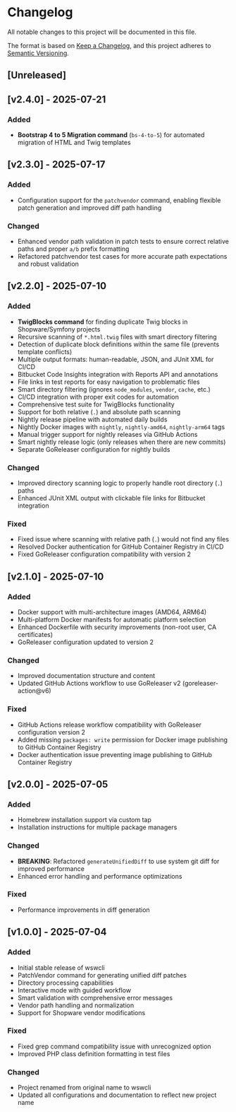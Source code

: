 # Changelog

All notable changes to this project will be documented in this file.

The format is based on [Keep a Changelog](https://keepachangelog.com/en/1.0.0/),
and this project adheres to [Semantic Versioning](https://semver.org/spec/v2.0.0.html).

## [Unreleased]

## [v2.4.0] - 2025-07-21

### Added
- **Bootstrap 4 to 5 Migration command** (`bs-4-to-5`) for automated migration of HTML and Twig templates

## [v2.3.0] - 2025-07-17

### Added
- Configuration support for the `patchvendor` command, enabling flexible patch generation and improved diff path handling

### Changed

- Enhanced vendor path validation in patch tests to ensure correct relative paths and proper `a/b` prefix formatting
- Refactored patchvendor test cases for more accurate path expectations and robust validation

## [v2.2.0] - 2025-07-10

### Added
- **TwigBlocks command** for finding duplicate Twig blocks in Shopware/Symfony projects
- Recursive scanning of `*.html.twig` files with smart directory filtering
- Detection of duplicate block definitions within the same file (prevents template conflicts)
- Multiple output formats: human-readable, JSON, and JUnit XML for CI/CD
- Bitbucket Code Insights integration with Reports API and annotations
- File links in test reports for easy navigation to problematic files
- Smart directory filtering (ignores `node_modules`, `vendor`, `cache`, etc.)
- CI/CD integration with proper exit codes for automation
- Comprehensive test suite for TwigBlocks functionality
- Support for both relative (`.`) and absolute path scanning
- Nightly release pipeline with automated daily builds
- Nightly Docker images with `nightly`, `nightly-amd64`, `nightly-arm64` tags
- Manual trigger support for nightly releases via GitHub Actions
- Smart nightly release logic (only releases when there are new commits)
- Separate GoReleaser configuration for nightly builds

### Changed
- Improved directory scanning logic to properly handle root directory (`.`) paths
- Enhanced JUnit XML output with clickable file links for Bitbucket integration

### Fixed
- Fixed issue where scanning with relative path (`.`) would not find any files
- Resolved Docker authentication for GitHub Container Registry in CI/CD
- Fixed GoReleaser configuration compatibility with version 2

## [v2.1.0] - 2025-07-10

### Added
- Docker support with multi-architecture images (AMD64, ARM64)
- Multi-platform Docker manifests for automatic platform selection
- Enhanced Dockerfile with security improvements (non-root user, CA certificates)
- GoReleaser configuration updated to version 2

### Changed
- Improved documentation structure and content
- Updated GitHub Actions workflow to use GoReleaser v2 (goreleaser-action@v6)

### Fixed
- GitHub Actions release workflow compatibility with GoReleaser configuration version 2
- Added missing `packages: write` permission for Docker image publishing to GitHub Container Registry
- Docker authentication issue preventing image publishing to GitHub Container Registry

## [v2.0.0] - 2025-07-05

### Added
- Homebrew installation support via custom tap
- Installation instructions for multiple package managers

### Changed
- **BREAKING**: Refactored `generateUnifiedDiff` to use system git diff for improved performance
- Enhanced error handling and performance optimizations

### Fixed
- Performance improvements in diff generation

## [v1.0.0] - 2025-07-04

### Added
- Initial stable release of wswcli
- PatchVendor command for generating unified diff patches
- Directory processing capabilities
- Interactive mode with guided workflow
- Smart validation with comprehensive error messages
- Vendor path handling and normalization
- Support for Shopware vendor modifications

### Fixed
- Fixed grep command compatibility issue with unrecognized option
- Improved PHP class definition formatting in test files

### Changed
- Project renamed from original name to wswcli
- Updated all configurations and documentation to reflect new project name